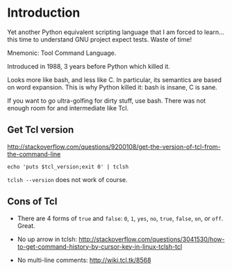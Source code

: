 # Introduction

Yet another Python equivalent scripting language that I am forced to learn... this time to understand GNU project expect tests. Waste of time!

Mnemonic: Tool Command Language.

Introduced in 1988, 3 years before Python which killed it.

Looks more like bash, and less like C. In particular, its semantics are based on word expansion. This is why Python killed it: bash is insane, C is sane.

If you want to go ultra-golfing for dirty stuff, use bash. There was not enough room for and intermediate like Tcl.

## Get Tcl version

<http://stackoverflow.com/questions/9200108/get-the-version-of-tcl-from-the-command-line>

    echo 'puts $tcl_version;exit 0' | tclsh

`tclsh --version` does not work of course.

## Cons of Tcl

-   There are 4 forms of `true` and `false`: `0`, `1`, `yes`, `no`, `true`, `false`, `on`, or `off`. Great.

-   No up arrow in tclsh: <http://stackoverflow.com/questions/3041530/how-to-get-command-history-by-cursor-key-in-linux-tclsh-tcl>

-   No multi-line comments: <http://wiki.tcl.tk/8568>
